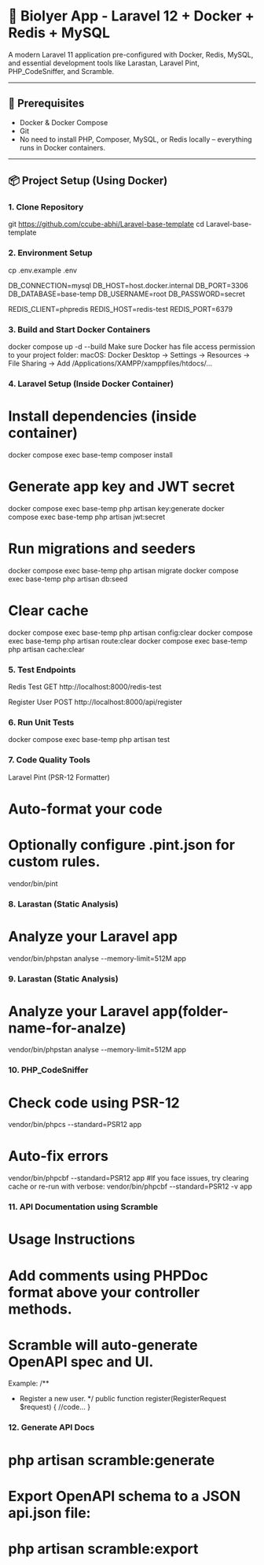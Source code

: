 # 🧬 Biolyer App - Laravel 12 + Docker + Redis + MySQL

A modern Laravel 11 application pre-configured with Docker, Redis, MySQL, and essential development tools like Larastan, Laravel Pint, PHP_CodeSniffer, and Scramble.

---

## 🚀 Prerequisites

- Docker & Docker Compose
- Git
- No need to install PHP, Composer, MySQL, or Redis locally – everything runs in Docker containers.

---

## 📦 Project Setup (Using Docker)

### 1. Clone Repository
git https://github.com/ccube-abhi/Laravel-base-template
cd Laravel-base-template

### 2. Environment Setup
cp .env.example .env

DB_CONNECTION=mysql
DB_HOST=host.docker.internal
DB_PORT=3306
DB_DATABASE=base-temp
DB_USERNAME=root
DB_PASSWORD=secret

REDIS_CLIENT=phpredis
REDIS_HOST=redis-test
REDIS_PORT=6379

### 3. Build and Start Docker Containers
docker compose up -d --build
Make sure Docker has file access permission to your project folder:
macOS: Docker Desktop → Settings → Resources → File Sharing → Add /Applications/XAMPP/xamppfiles/htdocs/...

### 4. Laravel Setup (Inside Docker Container)
# Install dependencies (inside container)
docker compose exec base-temp composer install

# Generate app key and JWT secret
docker compose exec base-temp php artisan key:generate
docker compose exec base-temp php artisan jwt:secret

# Run migrations and seeders
docker compose exec base-temp php artisan migrate
docker compose exec base-temp php artisan db:seed

# Clear cache
docker compose exec base-temp php artisan config:clear
docker compose exec base-temp php artisan route:clear
docker compose exec base-temp php artisan cache:clear

### 5. Test Endpoints
Redis Test
GET http://localhost:8000/redis-test

Register User
POST http://localhost:8000/api/register

### 6. Run Unit Tests
docker compose exec base-temp php artisan test

### 7. Code Quality Tools
Laravel Pint (PSR-12 Formatter)
# Auto-format your code
# Optionally configure .pint.json for custom rules.
vendor/bin/pint

### 8. Larastan (Static Analysis)
# Analyze your Laravel app
vendor/bin/phpstan analyse --memory-limit=512M app

### 9. Larastan (Static Analysis)
# Analyze your Laravel app(folder-name-for-analze)
vendor/bin/phpstan analyse --memory-limit=512M app

### 10. PHP_CodeSniffer
# Check code using PSR-12
vendor/bin/phpcs --standard=PSR12 app
# Auto-fix errors
vendor/bin/phpcbf --standard=PSR12 app
#If you face issues, try clearing cache or re-run with verbose:
vendor/bin/phpcbf --standard=PSR12 -v app

### 11. API Documentation using Scramble
# Usage Instructions
# Add comments using PHPDoc format above your controller methods.
# Scramble will auto-generate OpenAPI spec and UI.
Example:
/**
 * Register a new user.
 */
public function register(RegisterRequest $request)
{
    //code...
}

### 12. Generate API Docs
# php artisan scramble:generate
# Export OpenAPI schema to a JSON api.json file:
# php artisan scramble:export
